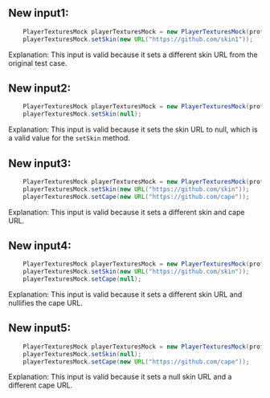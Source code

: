 ## New input1:
```java
    PlayerTexturesMock playerTexturesMock = new PlayerTexturesMock(profile);
    playerTexturesMock.setSkin(new URL("https://github.com/skin1"));
```
Explanation: This input is valid because it sets a different skin URL from the original test case.

## New input2:
```java
    PlayerTexturesMock playerTexturesMock = new PlayerTexturesMock(profile);
    playerTexturesMock.setSkin(null);
```
Explanation: This input is valid because it sets the skin URL to null, which is a valid value for the `setSkin` method.

## New input3:
```java
    PlayerTexturesMock playerTexturesMock = new PlayerTexturesMock(profile);
    playerTexturesMock.setSkin(new URL("https://github.com/skin"));
    playerTexturesMock.setCape(new URL("https://github.com/cape"));
```
Explanation: This input is valid because it sets a different skin and cape URL.

## New input4:
```java
    PlayerTexturesMock playerTexturesMock = new PlayerTexturesMock(profile);
    playerTexturesMock.setSkin(new URL("https://github.com/skin"));
    playerTexturesMock.setCape(null);
```
Explanation: This input is valid because it sets a different skin URL and nullifies the cape URL.

## New input5:
```java
    PlayerTexturesMock playerTexturesMock = new PlayerTexturesMock(profile);
    playerTexturesMock.setSkin(null);
    playerTexturesMock.setCape(new URL("https://github.com/cape"));
```
Explanation: This input is valid because it sets a null skin URL and a different cape URL.
